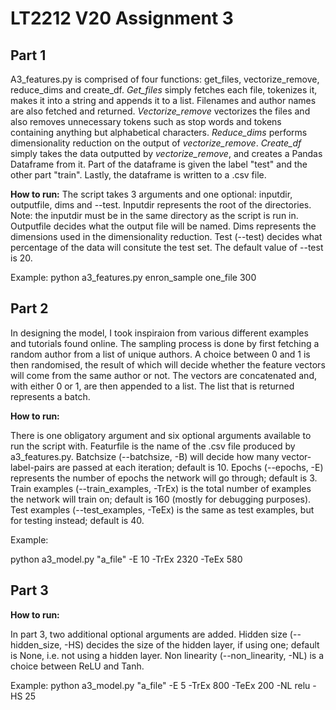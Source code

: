 # LT2212 V20 Assignment 3

## Part 1 

A3_features.py is comprised of four functions: get_files, vectorize_remove, reduce_dims and create_df. *Get_files* simply fetches each file, tokenizes it, makes it into a string and appends it to a list. Filenames and author names are also fetched and returned. *Vectorize_remove* vectorizes the files and also removes unnecessary tokens such as stop words and tokens containing anything but alphabetical characters. *Reduce_dims* performs dimensionality reduction on the output of *vectorize_remove*. *Create_df* simply takes the data outputted by *vectorize_remove*, and creates a Pandas Dataframe from it. Part of the dataframe is given the label "test" and the other part "train". Lastly, the dataframe is written to a .csv file.

__How to run:__
The script takes 3 arguments and one optional: inputdir, outputfile, dims and --test. Inputdir represents the root of the directories. Note: the inputdir must be in the same directory as the script is run in. Outputfile decides what the output file will be named. Dims represents the dimensions used in the dimensionality reduction. Test (--test) decides what percentage of the data will consitute the test set. The default value of --test is 20.

Example:
python a3_features.py enron_sample one_file 300


## Part 2

In designing the model, I took inspiraion from various different examples and tutorials found online. The sampling process is done by first fetching a random author from a list of unique authors. A choice between 0 and 1 is then randomised, the result of which will decide whether the feature vectors will come from the same author or not. The vectors are concatenated and, with either 0 or 1, are then appended to a list. The list that is returned represents a batch.

__How to run:__

There is one obligatory argument and six optional arguments available to run the script with. Featurfile is the name of the .csv file produced by a3_features.py. Batchsize (--batchsize, -B) will decide how many vector-label-pairs are passed at each iteration; default is 10. Epochs (--epochs, -E) represents the number of epochs the network will go through; default is 3. Train examples (--train_examples, -TrEx) is the total number of examples the network will train on; default is 160 (mostly for debugging purposes). Test examples (--test_examples, -TeEx) is the same as test examples, but for testing instead; default is 40. 

Example:

python a3_model.py "a_file" -E 10 -TrEx 2320 -TeEx 580

## Part 3

__How to run:__

In part 3, two additional optional arguments are added. Hidden size (--hidden_size, -HS) decides the size of the hidden layer, if using one; default is None, i.e. not using a hidden layer. Non linearity (--non_linearity, -NL) is a choice between ReLU and Tanh. 

Example: python a3_model.py "a_file" -E 5 -TrEx 800 -TeEx 200 -NL relu -HS 25

